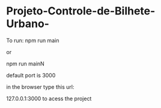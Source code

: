 # Projeto-Controle-de-Bilhete-Urbano-

To run:
npm run main

or 

npm run mainN


default port is 3000

in the browser  type this url:

127.0.0.1:3000 to acess the project
